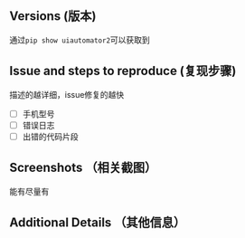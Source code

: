 ## Versions (版本)
通过`pip show uiautomator2`可以获取到

## Issue and steps to reproduce (复现步骤)
描述的越详细，issue修复的越快

- [ ] 手机型号
- [ ] 错误日志
- [ ] 出错的代码片段

## Screenshots （相关截图）
能有尽量有

## Additional Details （其他信息）